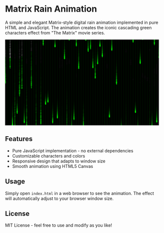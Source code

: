 # Matrix Rain Animation

A simple and elegant Matrix-style digital rain animation implemented in pure HTML and JavaScript. The animation creates the iconic cascading green characters effect from "The Matrix" movie series.

![Matrix Rain Animation](screenshot.png)

## Features

- Pure JavaScript implementation - no external dependencies
- Customizable characters and colors
- Responsive design that adapts to window size
- Smooth animation using HTML5 Canvas

## Usage

Simply open `index.html` in a web browser to see the animation. The effect will automatically adjust to your browser window size.

## License

MIT License - feel free to use and modify as you like!
